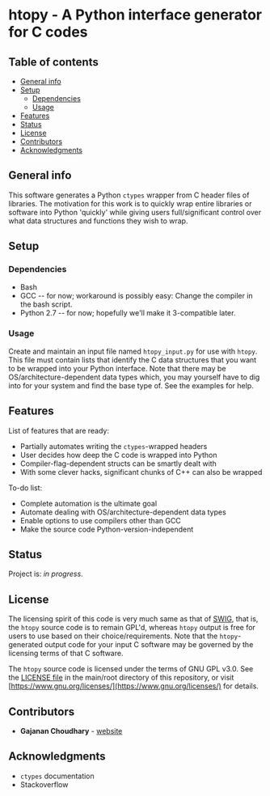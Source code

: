 # htopy - A Python interface generator for C codes

## Table of contents
* [General info](#general-info)
* [Setup](#setup)
    * [Dependencies](#dependencies)
    * [Usage](#usage)
* [Features](#features)
* [Status](#status)
* [License](#license)
* [Contributors](#contributors)
* [Acknowledgments](#acknowledgments)

## General info
This software generates a Python `ctypes` wrapper from C header files of
libraries. The motivation for this work is to quickly wrap entire libraries or
software into Python 'quickly' while giving users full/significant control over
what data structures and functions they wish to wrap.

## Setup
### Dependencies
* Bash
* GCC -- for now; workaround is possibly easy: Change the compiler in the bash script.
* Python 2.7 -- for now; hopefully we'll make it 3-compatible later.

### Usage
Create and maintain an input file named `htopy_input.py` for use with `htopy`.
This file must contain lists that identify the C data structures that you want
to be wrapped into your Python interface. Note that there may be
OS/architecture-dependent data types which, you may yourself have to dig into
for your system and find the base type of. See the examples for help.

## Features
List of features that are ready:
* Partially automates writing the `ctypes`-wrapped headers
* User decides how deep the C code is wrapped into Python
* Compiler-flag-dependent structs can be smartly dealt with
* With some clever hacks, significant chunks of C++ can also be wrapped

To-do list:
* Complete automation is the ultimate goal
* Automate dealing with OS/architecture-dependent data types
* Enable options to use compilers other than GCC
* Make the source code Python-version-independent

## Status
Project is: _in progress_.

## License
The licensing spirit of this code is very much same as that of
[SWIG](http://www.swig.org/legal.html), that is, the `htopy` source code is to
remain GPL'd, whereas `htopy` output is free for users to use based on their
choice/requirements. Note that the `htopy`-generated output code for your input
C software may be governed by the licensing terms of that C software.

The `htopy` source code is licensed under the terms of GNU GPL v3.0. See the
[LICENSE file](https://github.com/gajanan-choudhary/htopy/blob/master/LICENSE)
in the main/root directory of this repository, or visit
[https://www.gnu.org/licenses/](https://www.gnu.org/licenses/) for details.

## Contributors
* **Gajanan Choudhary** - [website](https://users.oden.utexas.edu/~gajanan/)

## Acknowledgments
* `ctypes` documentation
* Stackoverflow

